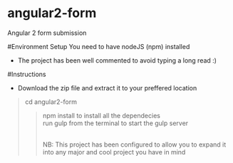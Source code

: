 # angular2-form
Angular 2 form submission

#Environment Setup
You need to have nodeJS (npm) installed
<ul>
<li>The project has been well commented to avoid typing a long read :) </li>
</ul>

#Instructions
<ul>
<li>Download the zip file and extract it to your preffered location </li>
</ul>
<blockquote>cd angular2-form</blockqoute> <br>
<blockquote>npm install</blockqoute> to install all the dependecies <br>
<blockqoute>run gulp from the terminal to start the gulp server</blockqoute> <br>

<br/>NB: This project has been configured to allow you to expand it into any major and cool project you have in mind
